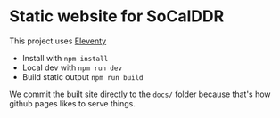 # Static website for SoCalDDR

This project uses [Eleventy](https://www.11ty.dev/)

- Install with `npm install`
- Local dev with `npm run dev`
- Build static output `npm run build`

We commit the built site directly to the `docs/` folder because that's how github pages likes to serve things.
